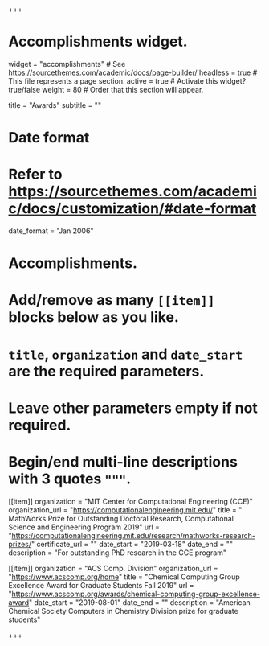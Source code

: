 +++
# Accomplishments widget.
widget = "accomplishments"  # See https://sourcethemes.com/academic/docs/page-builder/
headless = true  # This file represents a page section.
active = true  # Activate this widget? true/false
weight = 80  # Order that this section will appear.

title = "Awards"
subtitle = ""

# Date format
#   Refer to https://sourcethemes.com/academic/docs/customization/#date-format
date_format = "Jan 2006"

# Accomplishments.
#   Add/remove as many `[[item]]` blocks below as you like.
#   `title`, `organization` and `date_start` are the required parameters.
#   Leave other parameters empty if not required.
#   Begin/end multi-line descriptions with 3 quotes `"""`.

[[item]]
  organization = "MIT Center for Computational Engineering (CCE)"
  organization_url = "https://computationalengineering.mit.edu/"
  title = " MathWorks Prize for Outstanding Doctoral Research, Computational Science and Engineering Program 2019"
  url = "https://computationalengineering.mit.edu/research/mathworks-research-prizes/"
  certificate_url = ""
  date_start = "2019-03-18"
  date_end = ""
  description = "For outstanding PhD research in the CCE program"

[[item]]
  organization = "ACS Comp. Division"
  organization_url = "https://www.acscomp.org/home"
  title = "Chemical Computing Group Excellence Award for Graduate Students Fall 2019"
  url = "https://www.acscomp.org/awards/chemical-computing-group-excellence-award"
  date_start = "2019-08-01"
  date_end = ""
  description = "American Chemical Society Computers in Chemistry Division prize for graduate students"

+++

